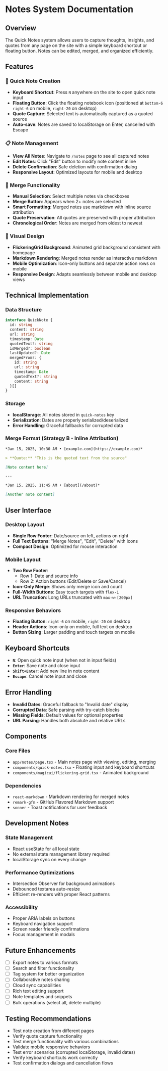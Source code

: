 # Notes System Documentation

## Overview
The Quick Notes system allows users to capture thoughts, insights, and quotes from any page on the site with a simple keyboard shortcut or floating button. Notes can be edited, merged, and organized efficiently.

## Features

### 📝 Quick Note Creation
- **Keyboard Shortcut**: Press `N` anywhere on the site to open quick note input
- **Floating Button**: Click the floating notebook icon (positioned at `bottom-6 right-6` on mobile, `right-20` on desktop)
- **Quote Capture**: Selected text is automatically captured as a quoted source
- **Auto-save**: Notes are saved to localStorage on Enter, cancelled with Escape

### 📋 Note Management
- **View All Notes**: Navigate to `/notes` page to see all captured notes
- **Edit Notes**: Click "Edit" button to modify note content inline
- **Delete Confirmation**: Safe deletion with confirmation dialog
- **Responsive Layout**: Optimized layouts for mobile and desktop

### 🔗 Merge Functionality
- **Manual Selection**: Select multiple notes via checkboxes
- **Merge Button**: Appears when 2+ notes are selected
- **Smart Formatting**: Merged notes use markdown with inline source attribution
- **Quote Preservation**: All quotes are preserved with proper attribution
- **Chronological Order**: Notes are merged from oldest to newest

### 🎨 Visual Design
- **FlickeringGrid Background**: Animated grid background consistent with homepage
- **Markdown Rendering**: Merged notes render as interactive markdown
- **Mobile Optimization**: Icon-only buttons and separate action rows on mobile
- **Responsive Design**: Adapts seamlessly between mobile and desktop views

## Technical Implementation

### Data Structure
```typescript
interface QuickNote {
  id: string
  content: string
  url: string
  timestamp: Date
  quotedText?: string
  isMerged?: boolean
  lastUpdated?: Date
  mergedFrom?: {
    id: string
    url: string
    timestamp: Date
    quotedText?: string
    content: string
  }[]
}
```

### Storage
- **localStorage**: All notes stored in `quick-notes` key
- **Serialization**: Dates are properly serialized/deserialized
- **Error Handling**: Graceful fallbacks for corrupted data

### Merge Format (Strategy B - Inline Attribution)
```markdown
*Jan 15, 2025, 10:30 AM • [example.com](https://example.com)*

> **Quote:** "This is the quoted text from the source"

[Note content here]

---

*Jan 15, 2025, 11:45 AM • [about](/about)*

[Another note content]
```

## User Interface

### Desktop Layout
- **Single Row Footer**: Date/source on left, actions on right
- **Full Text Buttons**: "Merge Notes", "Edit", "Delete" with icons
- **Compact Design**: Optimized for mouse interaction

### Mobile Layout
- **Two Row Footer**: 
  - Row 1: Date and source info
  - Row 2: Action buttons (Edit/Delete or Save/Cancel)
- **Icon-Only Merge**: Shows only merge icon and count
- **Full-Width Buttons**: Easy touch targets with `flex-1`
- **URL Truncation**: Long URLs truncated with `max-w-[200px]`

### Responsive Behaviors
- **Floating Button**: `right-6` on mobile, `right-20` on desktop
- **Header Actions**: Icon-only on mobile, full text on desktop
- **Button Sizing**: Larger padding and touch targets on mobile

## Keyboard Shortcuts
- **`N`**: Open quick note input (when not in input fields)
- **`Enter`**: Save note and close input
- **`Shift+Enter`**: Add new line in note content
- **`Escape`**: Cancel note input and close

## Error Handling
- **Invalid Dates**: Graceful fallback to "Invalid date" display
- **Corrupted Data**: Safe parsing with try-catch blocks
- **Missing Fields**: Default values for optional properties
- **URL Parsing**: Handles both absolute and relative URLs

## Components

### Core Files
- `app/notes/page.tsx` - Main notes page with viewing, editing, merging
- `components/quick-notes.tsx` - Floating input and keyboard shortcuts
- `components/magicui/flickering-grid.tsx` - Animated background

### Dependencies
- `react-markdown` - Markdown rendering for merged notes
- `remark-gfm` - GitHub Flavored Markdown support
- `sonner` - Toast notifications for user feedback

## Development Notes

### State Management
- React useState for all local state
- No external state management library required
- localStorage sync on every change

### Performance Optimizations
- Intersection Observer for background animations
- Debounced textarea auto-resize
- Efficient re-renders with proper React patterns

### Accessibility
- Proper ARIA labels on buttons
- Keyboard navigation support
- Screen reader friendly confirmations
- Focus management in modals

## Future Enhancements
- [ ] Export notes to various formats
- [ ] Search and filter functionality
- [ ] Tag system for better organization
- [ ] Collaborative notes sharing
- [ ] Cloud sync capabilities
- [ ] Rich text editing support
- [ ] Note templates and snippets
- [ ] Bulk operations (select all, delete multiple)

## Testing Recommendations
- Test note creation from different pages
- Verify quote capture functionality
- Test merge functionality with various combinations
- Validate mobile responsive behaviors
- Test error scenarios (corrupted localStorage, invalid dates)
- Verify keyboard shortcuts work correctly
- Test confirmation dialogs and cancellation flows